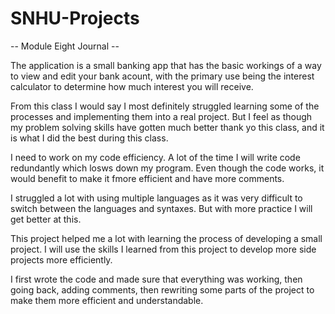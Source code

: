 # SNHU-Projects

-- Module Eight Journal --

The application is a small banking app  that has the basic workings of a way to view and edit your bank acount, with the primary use
being the interest calculator to determine how much interest you will receive.

From this class I would say I most definitely struggled learning some of the processes and implementing them into a real project. But I feel as though
my problem solving skills have gotten much better thank yo this class, and it is what I did the best during this class.

I need to work on my code efficiency. A lot of the time I will write code redundantly which losws down my program. Even though the
code works, it would benefit to make it fmore efficient and have more comments.

I struggled a lot with using multiple languages as it was very difficult to switch between the languages and syntaxes. But with
more practice I will get better at this.

This project helped me a lot with learning the process of developing a small project. I will use the skills I learned from this
project to develop more side projects more efficiently.

I first wrote the code and made sure that everything was working, then going back, adding comments, then rewriting some parts of the project
to make them more efficient and understandable.
